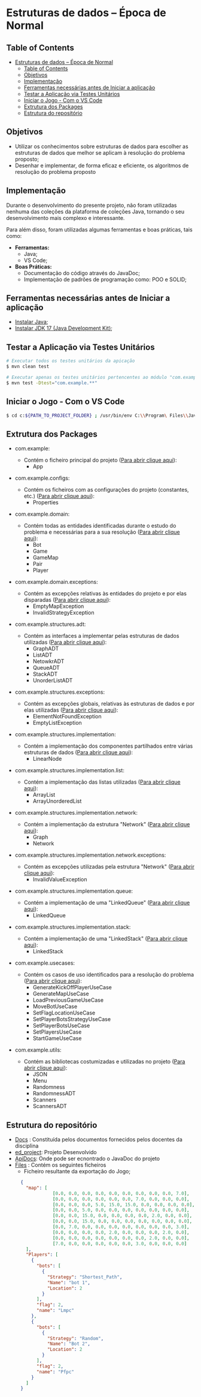 # Estruturas de dados – Época de Normal

## Table of Contents

- [Estruturas de dados – Época de Normal](#estruturas-de-dados--época-de-normal)
  - [Table of Contents](#table-of-contents)
  - [Objetivos](#objetivos)
  - [Implementação](#implementação)
  - [Ferramentas necessárias antes de Iniciar a aplicação](#ferramentas-necessárias-antes-de-iniciar-a-aplicação)
  - [Testar a Aplicação via Testes Unitários](#testar-a-aplicação-via-testes-unitários)
  - [Iniciar o Jogo - Com o VS Code](#iniciar-o-jogo---com-o-vs-code)
  - [Extrutura dos Packages](#extrutura-dos-packages)
  - [Estrutura do repositório](#estrutura-do-repositório)

## Objetivos

- Utilizar os conhecimentos sobre estruturas de dados para escolher as estruturas de dados que 
melhor se aplicam à resolução do problema proposto;
- Desenhar e implementar, de forma eficaz e eficiente, os algoritmos de resolução do problema proposto

## Implementação
Durante o desenvolvimento do presente projeto, não foram utilizadas nenhuma das coleções da plataforma de coleções Java, tornando o seu desenvolvimento mais complexo e interessante.

Para além disso, foram utilizadas algumas ferramentas e boas práticas, tais como:
- **Ferramentas:**
  - Java;
  - VS Code;
- **Boas Práticas:**
  - Documentação do código através do JavaDoc;
  - Implementação de padrões de programação como: POO e SOLID;

## Ferramentas necessárias antes de Iniciar a aplicação
* [Instalar Java](https://www.java.com/en/download/);
* [Instalar JDK 17 (Java Development Kit)](https://www.oracle.com/java/technologies/downloads/);

## Testar a Aplicação via Testes Unitários

```bash
# Executar todos os testes unitários da apicação
$ mvn clean test

# Executar apenas os testes unitários pertencentes ao módulo "com.example"
$ mvn test -Dtest="com.example.**"
```

## Iniciar o Jogo - Com o VS Code

```bash
$ cd c:${PATH_TO_PROJECT_FOLDER} ; /usr/bin/env C:\\Program\ Files\\Java\\jdk-17\\bin\\java.exe @C:${PATH_TO_YOUR_PC_USER}\AppData\\Local\\Temp\\cp_70tnek3dfhj7e490u65v9ybik.argfile com.example.App
```

## Extrutura dos Packages

- com.example:
  - Contém o ficheiro principal do projeto ([Para abrir clique aqui](./ed_project/src/main/java/com/example/)):
    - App
  
- com.example.configs:
  - Contém os ficheiros com as configurações do projeto (constantes, etc.) ([Para abrir clique aqui](./ed_project/src/main/java/com/example/configs/)):
    - Properties
  
- com.example.domain:
  - Contém todas as entidades identificadas durante o estudo do problema e necessárias para a sua resolução ([Para abrir clique aqui](./ed_project/src/main/java/com/example/domain/)):
    - Bot
    - Game
    - GameMap
    - Pair
    - Player

- com.example.domain.exceptions:
  - Contém as excepções relativas às entidades do projeto e por elas disparadas ([Para abrir clique aqui](./ed_project/src/main/java/com/example/domain/exceptions/)):
    - EmptyMapException
    - InvalidStrategyException

- com.example.structures.adt:
  - Contém as interfaces a implementar pelas estruturas de dados utilizadas ([Para abrir clique aqui](./ed_project/src/main/java/com/example/structures/adt/)):
    - GraphADT
    - ListADT
    - NetowkrADT
    - QueueADT
    - StackADT
    - UnorderListADT

- com.example.structures.exceptions:
  - Contém as excepções globais, relativas às estruturas de dados e por elas utilizadas  ([Para abrir clique aqui](./ed_project/src/main/java/com/example/structures/exceptions/)):
    - ElementNotFoundException
    - EmptyListException

- com.example.structures.implementation:
  - Contém a implementação dos componentes partilhados entre várias estruturas de dados ([Para abrir clique aqui](./ed_project/src/main/java/com/example/structures/implementation/)):
    - LinearNode
  
- com.example.structures.implementation.list:
  - Contém a implementação das listas utilizadas ([Para abrir clique aqui](./ed_project/src/main/java/com/example/structures/implementation/list/)):
    - ArrayList
    - ArrayUnorderedList
  
- com.example.structures.implementation.network:
  - Contém a implementação da estrutura "Network" ([Para abrir clique aqui](./ed_project/src/main/java/com/example/structures/implementation/network/)):
    - Graph
    - Network
  
- com.example.structures.implementation.network.exceptions:
  - Contém as excepções utilizadas pela estrutura "Network" ([Para abrir clique aqui](./ed_project/src/main/java/com/example/structures/implementation/network/exceptions/)):
    - InvalidValueException

- com.example.structures.implementation.queue:
  - Contém a implementação de uma "LinkedQueue" ([Para abrir clique aqui](./ed_project/src/main/java/com/example/structures/implementation/queue/)):
    - LinkedQueue
  
- com.example.structures.implementation.stack:
  - Contém a implementação de uma "LinkedStack" ([Para abrir clique aqui](./ed_project/src/main/java/com/example/structures/implementation/stack/)):
    - LinkedStack
  
- com.example.usecases:
  - Contém os casos de uso identificados para a resolução do problema  ([Para abrir clique aqui](./ed_project/src/main/java/com/example/usecases/)):
    - GenerateKickOffPlayerUseCase
    - GenerateMapUseCase
    - LoadPreviousGameUseCase
    - MoveBotUseCase
    - SetFlagLocationUseCase
    - SetPlayerBotsStrategyUseCase
    - SetPlayerBotsUseCase
    - SetPlayersUseCase
    - StartGameUseCase
  
- com.example.utils:
  - Contém as bibliotecas costumizadas e utilizadas no projeto ([Para abrir clique aqui](./ed_project/src/main/java/com/example/utils/)):
    - JSON
    - Menu
    - Randomness
    - RandomnessADT
    - Scanners
    - ScannersADT

## Estrutura do repositório

- [Docs](./Docs) : Constituída pelos documentos fornecidos pelos docentes da disciplina
- [ed_project](./ed_project/): Projeto Desenvolvido
- [ApiDocs](./ed_project/target/site/apidocs/index.html): Onde pode ser ecnontrado o JavaDoc do projeto
- [Files](./Files/) : Contém os seguintes ficheiros
  - Ficheiro resultante da exportação do Jogo;
  ```json
    {
      "map": [
        		[0.0, 0.0, 0.0, 0.0, 0.0, 0.0, 0.0, 0.0, 0.0, 7.0],
		        [0.0, 0.0, 0.0, 0.0, 0.0, 0.0, 7.0, 0.0, 0.0, 0.0],
		        [0.0, 0.0, 0.0, 5.0, 15.0, 15.0, 0.0, 0.0, 0.0, 0.0],
		        [0.0, 0.0, 5.0, 0.0, 0.0, 0.0, 0.0, 0.0, 0.0, 0.0],
		        [0.0, 0.0, 15.0, 0.0, 0.0, 0.0, 0.0, 2.0, 0.0, 0.0],
		        [0.0, 0.0, 15.0, 0.0, 0.0, 0.0, 0.0, 0.0, 0.0, 0.0],
		        [0.0, 7.0, 0.0, 0.0, 0.0, 0.0, 0.0, 0.0, 0.0, 3.0],
		        [0.0, 0.0, 0.0, 0.0, 2.0, 0.0, 0.0, 0.0, 2.0, 0.0],
		        [0.0, 0.0, 0.0, 0.0, 0.0, 0.0, 0.0, 2.0, 0.0, 0.0],
		        [7.0, 0.0, 0.0, 0.0, 0.0, 0.0, 3.0, 0.0, 0.0, 0.0]
      ],
      "Players": [
        {
          "bots": [
            {
              "Strategy": "Shortest_Path",
              "Name": "bot 1",
              "Location": 2
            }
          ],
          "flag": 2,
          "name": "Lmpc"
        },
        {
          "bots": [
            {
              "Strategy": "Random",
              "Name": "Bot 2",
              "Location": 2
            }
          ],
          "flag": 2,
          "name": "Pfpc"
        }
      ]
    }
  ```
